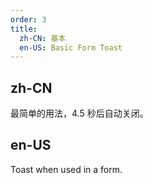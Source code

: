 ```yaml
---
order: 3
title:
  zh-CN: 基本
  en-US: Basic Form Toast
---
```


## zh-CN

最简单的用法，4.5 秒后自动关闭。

## en-US

Toast when used in a form.

